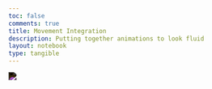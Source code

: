 ```yaml
---
toc: false
comments: true
title: Movement Integration
description: Putting together animations to look fluid
layout: notebook
type: tangible
---
```

<body>
    <div>
        <!-- Within the base div is a canvas. An HTML canvas is used only for graphics. It allows the user to access some basic functions related to the image created on the canvas (including animation) -->
        <canvas id="spriteContainer" style="filter: invert(100%);">
            <img id="robotSprite" src="{{site.baseurl}}/images/robotSpritesheet.png">
        </canvas>
    </div>
</body>
<script>
    let state = "idle"
    // Runs this whenever the page is loaded
    window.addEventListener('load', function () {
        // Names the parameters of all canvases on the page, using the `get.ElementById`
        const canvas = document.getElementById('spriteContainer');
        const ctx = canvas.getContext('2d');
        const SPRITE_WIDTH = 798;
        const SPRITE_HEIGHT = 721;
        const SCALE_FACTOR = 1;
        const FRAME_RATE = 30;
        canvas.width = SPRITE_WIDTH * SCALE_FACTOR;
        canvas.height = SPRITE_HEIGHT * SCALE_FACTOR;
        class Robot {
            constructor() {
                // Describes parameters of sprite based off the Canvas parameters, also uing the `getElementById` to reference it.
                this.image = document.getElementById("robotSprite");
                this.width = 798;
                this.height = 721;
                this.x = 100;
                this.y = 0;
                this.scale = SCALE_FACTOR;
                this.maxFrame = 20;
                this.frameX = 0;
                this.frameY = 0;
            }
            draw(context) {
                context.drawImage(
                    this.image,
                    this.frameX * this.width,
                    this.frameY * this.height,
                    this.width,
                    this.height,
                    this.x,
                    this.y,
                    this.width * this.scale,
                    this.height * this.scale
                );
            }
            update() {
                if (this.frameX < this.maxFrame) {
                    this.frameX += 1;
                }
                else {
                    this.frameX = 0;
                }
                /*
                if (state = "runStartEnd") {
                    if (this.frameX < this.maxFrame) {
                        this.frameX += 1;
                    } 
                    else {
                        this.frameX = 0;
                    }
                }
                */
            }
            }
        }
        const robot = new Robot();
        addEventListener('keydown', ({ keyCode }) => {
            switch (keyCode) {
                case 65: // "A" Key
                    state = "runLeftStart"
                    break;
                case 83:
                    console.log('down');
                    break;
                case 68: // "D" Key
                    state = "runRightStart"
                    break;
                case 87:
                    if (player.position.y === 350) {
                        player.velocity.y -= 20;
                    }
                    break;
            }
        });
        addEventListener('keyup', ({ keyCode }) => {
            switch (keyCode) {
                    case 65:
                        state = "runLeftEnd"
                        break;
                   case 83:
                        console.log('down');
                    break;
                    case 68: // "D" Key
                        state = "runRightEnd"
                        break;
                    case 87:
                    case 40:
                        console.log('up');
                            if (player.position.y === 350) {
                                player.velocity.y = -20;
                            }
                        break;
            }
        });
        function animate() {
            setTimeout(function () {
                ctx.clearRect(0, 0, canvas.width, canvas.height);
                robot.draw(ctx);
                robot.update();
                requestAnimationFrame(animate);
            }, 1000 / FRAME_RATE);
        }
        animate();
    });
</script>




